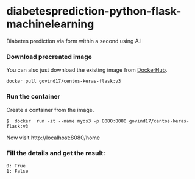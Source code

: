 # diabetesprediction-python-flask-machinelearning
Diabetes prediction via form within a second using A.I 

### Download precreated image
You can also just download the existing image from [DockerHub](https://hub.docker.com/r/lvthillo/python-flask-docker/).
```
docker pull govind17/centos-keras-flask:v3
```

### Run the container
Create a container from the image.
```
$  docker  run -it --name myos3 -p 8080:8080 govind17/centos-keras-flask:v3
```

Now visit http://localhost:8080/home 


### Fill the details and get the result:
```
0: True
1: False
```


